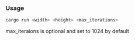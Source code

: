 ### Usage
```bash
cargo run <width> <height> <max_iterations>
```
max_iteraions is optional and set to 1024 by default
